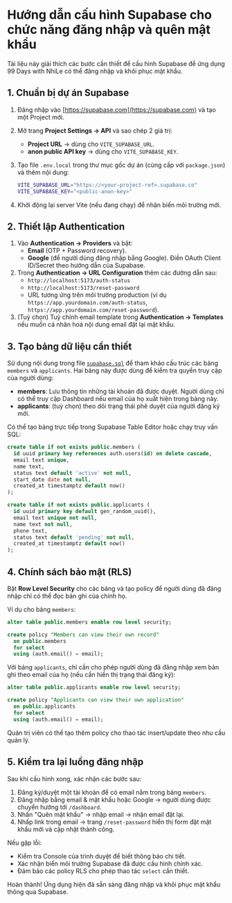 # Hướng dẫn cấu hình Supabase cho chức năng đăng nhập và quên mật khẩu

Tài liệu này giải thích các bước cần thiết để cấu hình Supabase để ứng dụng 99 Days with NhiLe có thể đăng nhập và khôi phục mật khẩu.

## 1. Chuẩn bị dự án Supabase

1. Đăng nhập vào [https://supabase.com](https://supabase.com) và tạo một Project mới.
2. Mở trang **Project Settings → API** và sao chép 2 giá trị:
   - **Project URL** → dùng cho `VITE_SUPABASE_URL`.
   - **anon public API key** → dùng cho `VITE_SUPABASE_KEY`.
3. Tạo file `.env.local` trong thư mục gốc dự án (cùng cấp với `package.json`) và thêm nội dung:

   ```bash
   VITE_SUPABASE_URL="https://<your-project-ref>.supabase.co"
   VITE_SUPABASE_KEY="<public-anon-key>"
   ```

4. Khởi động lại server Vite (nếu đang chạy) để nhận biến môi trường mới.

## 2. Thiết lập Authentication

1. Vào **Authentication → Providers** và bật:
   - **Email** (OTP + Password recovery).
   - **Google** (để người dùng đăng nhập bằng Google). Điền OAuth Client ID/Secret theo hướng dẫn của Supabase.
2. Trong **Authentication → URL Configuration** thêm các đường dẫn sau:
   - `http://localhost:5173/auth-status`
   - `http://localhost:5173/reset-password`
   - URL tương ứng trên môi trường production (ví dụ `https://app.yourdomain.com/auth-status`, `https://app.yourdomain.com/reset-password`).
3. (Tuỳ chọn) Tuỳ chỉnh email template trong **Authentication → Templates** nếu muốn cá nhân hoá nội dung email đặt lại mật khẩu.

## 3. Tạo bảng dữ liệu cần thiết

Sử dụng nội dung trong file [`supabase.sql`](../supabase.sql) để tham khảo cấu trúc các bảng `members` và `applicants`. Hai bảng này được dùng để kiểm tra quyền truy cập của người dùng:

- **members**: Lưu thông tin những tài khoản đã được duyệt. Người dùng chỉ có thể truy cập Dashboard nếu email của họ xuất hiện trong bảng này.
- **applicants**: (tuỳ chọn) theo dõi trạng thái phê duyệt của người đăng ký mới.

Có thể tạo bảng trực tiếp trong Supabase Table Editor hoặc chạy truy vấn SQL:

```sql
create table if not exists public.members (
  id uuid primary key references auth.users(id) on delete cascade,
  email text unique,
  name text,
  status text default 'active' not null,
  start_date date not null,
  created_at timestamptz default now()
);

create table if not exists public.applicants (
  id uuid primary key default gen_random_uuid(),
  email text unique not null,
  name text not null,
  phone text,
  status text default 'pending' not null,
  created_at timestamptz default now()
);
```

## 4. Chính sách bảo mật (RLS)

Bật **Row Level Security** cho các bảng và tạo policy để người dùng đã đăng nhập chỉ có thể đọc bản ghi của chính họ.

Ví dụ cho bảng `members`:

```sql
alter table public.members enable row level security;

create policy "Members can view their own record"
  on public.members
  for select
  using (auth.email() = email);
```

Với bảng `applicants`, chỉ cần cho phép người dùng đã đăng nhập xem bản ghi theo email của họ (nếu cần hiển thị trạng thái đăng ký):

```sql
alter table public.applicants enable row level security;

create policy "Applicants can view their own application"
  on public.applicants
  for select
  using (auth.email() = email);
```

Quản trị viên có thể tạo thêm policy cho thao tác insert/update theo nhu cầu quản lý.

## 5. Kiểm tra lại luồng đăng nhập

Sau khi cấu hình xong, xác nhận các bước sau:

1. Đăng ký/duyệt một tài khoản để có email nằm trong bảng `members`.
2. Đăng nhập bằng email & mật khẩu hoặc Google → người dùng được chuyển hướng tới `/dashboard`.
3. Nhấn "Quên mật khẩu" → nhập email → nhận email đặt lại.
4. Nhấp link trong email → trang `/reset-password` hiển thị form đặt mật khẩu mới và cập nhật thành công.

Nếu gặp lỗi:
- Kiểm tra Console của trình duyệt để biết thông báo chi tiết.
- Xác nhận biến môi trường Supabase đã được cấu hình chính xác.
- Đảm bảo các policy RLS cho phép thao tác `select` cần thiết.

Hoàn thành! Ứng dụng hiện đã sẵn sàng đăng nhập và khôi phục mật khẩu thông qua Supabase.
